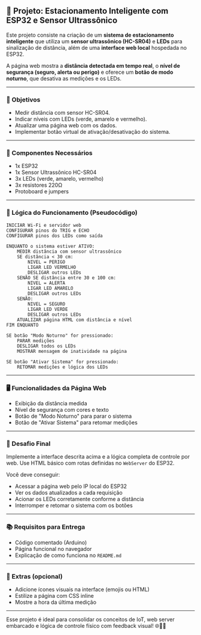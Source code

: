 ## 🚗 Projeto: Estacionamento Inteligente com ESP32 e Sensor Ultrassônico

Este projeto consiste na criação de um **sistema de estacionamento inteligente** que utiliza um **sensor ultrassônico (HC-SR04)** e **LEDs** para sinalização de distância, além de uma **interface web local** hospedada no ESP32. 

A página web mostra a **distância detectada em tempo real**, o **nível de segurança (seguro, alerta ou perigo)** e oferece um **botão de modo noturno**, que desativa as medições e os LEDs.

---

### 🎯 Objetivos
- Medir distância com sensor HC-SR04.
- Indicar níveis com LEDs (verde, amarelo e vermelho).
- Atualizar uma página web com os dados.
- Implementar botão virtual de ativação/desativação do sistema.

---

### 🔧 Componentes Necessários
- 1x ESP32
- 1x Sensor Ultrassônico HC-SR04
- 3x LEDs (verde, amarelo, vermelho)
- 3x resistores 220Ω
- Protoboard e jumpers

---

### 🧠 Lógica do Funcionamento (Pseudocódigo)

```plaintext
INICIAR Wi-Fi e servidor web
CONFIGURAR pinos do TRIG e ECHO
CONFIGURAR pinos dos LEDs como saída

ENQUANTO o sistema estiver ATIVO:
    MEDIR distância com sensor ultrassônico
    SE distância < 30 cm:
        NIVEL = PERIGO
        LIGAR LED VERMELHO
        DESLIGAR outros LEDs
    SENÃO SE distância entre 30 e 100 cm:
        NIVEL = ALERTA
        LIGAR LED AMARELO
        DESLIGAR outros LEDs
    SENÃO:
        NIVEL = SEGURO
        LIGAR LED VERDE
        DESLIGAR outros LEDs
    ATUALIZAR página HTML com distância e nível
FIM ENQUANTO

SE botão "Modo Noturno" for pressionado:
    PARAR medições
    DESLIGAR todos os LEDs
    MOSTRAR mensagem de inatividade na página

SE botão "Ativar Sistema" for pressionado:
    RETOMAR medições e lógica dos LEDs
```

---

### 🖥️ Funcionalidades da Página Web
- Exibição da distância medida
- Nível de segurança com cores e texto
- Botão de "Modo Noturno" para parar o sistema
- Botão de "Ativar Sistema" para retomar medições

---

### 🧪 Desafio Final
Implemente a interface descrita acima e a lógica completa de controle por web. Use HTML básico com rotas definidas no `WebServer` do ESP32.

Você deve conseguir:
- Acessar a página web pelo IP local do ESP32
- Ver os dados atualizados a cada requisição
- Acionar os LEDs corretamente conforme a distância
- Interromper e retomar o sistema com os botões

---

### 📚 Requisitos para Entrega
- Código comentado (Arduino)
- Página funcional no navegador
- Explicação de como funciona no `README.md`

---

### 🚀 Extras (opcional)
- Adicione ícones visuais na interface (emojis ou HTML)
- Estilize a página com CSS inline
- Mostre a hora da última medição

---

Esse projeto é ideal para consolidar os conceitos de IoT, web server embarcado e lógica de controle físico com feedback visual! 🌐📏💡
